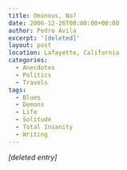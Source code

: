 ```yaml
---
title: Ominous, No?
date: 2006-12-26T00:00:00+00:00
author: Pedro Ávila
excerpt: '[deleted]'
layout: post
location: Lafayette, California
categories:
  - Anecdotes
  - Politics
  - Travels
tags:
  - Blues
  - Demons
  - Life
  - Solitude
  - Total Insanity
  - Writing
---
```

_[deleted entry]_
